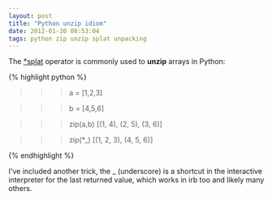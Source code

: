 ```yaml
---
layout: post
title: "Python unzip idiom"
date: 2012-01-30 08:53:04
tags: python zip unzip splat unpacking
---
```


<p>
The <a href="http://segv.me/posts/12">*splat</a> operator is commonly used to <b>unzip</b> arrays in Python:

{% highlight python %}
>>> a = [1,2,3]

>>> b = [4,5,6]

>>> zip(a,b)
[(1, 4), (2, 5), (3, 6)]

>>> zip(*_)
[(1, 2, 3), (4, 5, 6)]

{% endhighlight %}
</p>

<p>

I've included another trick, the _ (underscore) is a shortcut in the interactive interpreter for the last returned value, which works in irb too and likely many others.
</p>
